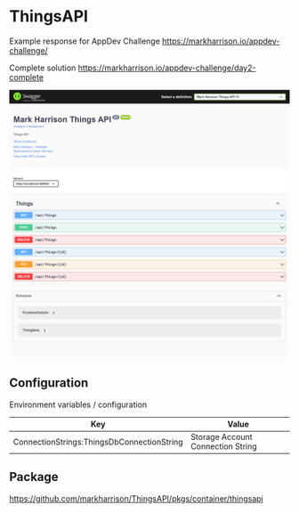 # ThingsAPI

Example response for AppDev Challenge <https://markharrison.io/appdev-challenge/>

Complete solution <https://markharrison.io/appdev-challenge/day2-complete>

![](docs/scrn1.png)


## Configuration

Environment variables / configuration 

| Key          | Value     |  
|--------------|-----------| 
| ConnectionStrings:ThingsDbConnectionString | Storage Account Connection String  |  


## Package 

<https://github.com/markharrison/ThingsAPI/pkgs/container/thingsapi>